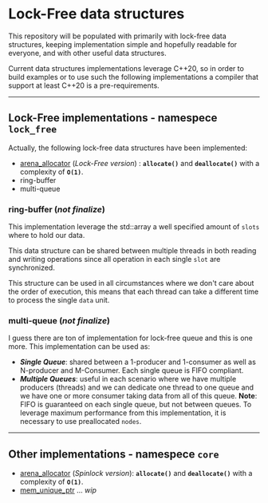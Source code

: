 # Lock-Free data structures

This repository will be populated with primarily with lock-free data structures, keeping implementation simple and hopefully readable for everyone, and with other useful data structures. 

Current data structures implementations leverage C++20, so in order to build examples or to use such the following implementations a compiler that support at least C++20 is a pre-requirements. 

---
## Lock-Free implementations - namespece `lock_free`

Actually, the following lock-free data structures have been implemented:
* [arena_allocator](https://github.com/fe-dagostino/The-Magicians/blob/master/lock-free/arena_allocator/README.md) (*Lock-Free version*) : **`allocate()`** and **`deallocate()`** with a complexity of **`O(1)`**.
* ring-buffer 
* multi-queue

### ring-buffer  **(*not finalize*)**

This implementation leverage the std::array a well specified amount of `slots` where to hold our data.

This data structure can be shared between multiple threads in both reading and writing operations since all operation in each single `slot` are synchronized.

This structure can be used in all circumstances where we don't care about the order of execution, this means that each thread can take a different time to process the single `data` unit. 

### multi-queue  **(*not finalize*)**

I guess there are ton of implementation for lock-free queue and this is one more.
This implementation can be used as:
- ***Single Queue***: shared between a 1-producer and 1-consumer as well as N-producer and M-Consumer. Each single queue is FIFO compliant. 
- ***Multiple Queues***: useful in each scenario where we have multiple producers (threads) and we can dedicate one thread to one queue and we have one or more consumer taking data from all of this queue. 
**Note**: FIFO is guaranteed on each single queue, but not between queues.
To leverage maximum performance from this implementation, it is necessary to use preallocated `nodes`.

---
## Other implementations - namespece `core`

* [arena_allocator](https://github.com/fe-dagostino/The-Magicians/blob/master/lock-free/arena_allocator/README.md) (*Spinlock version*): **`allocate()`** and **`deallocate()`** with a complexity of **`O(1)`**.
* [mem_unique_ptr]() ... *wip*


